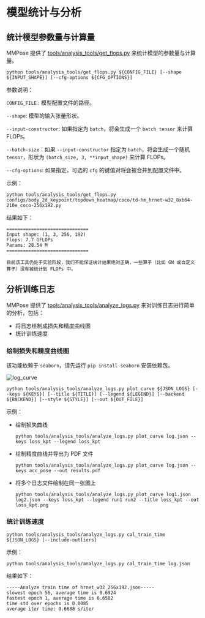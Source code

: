 # 模型统计与分析

## 统计模型参数量与计算量

MMPose 提供了 [tools/analysis_tools/get_flops.py](https://github.com/open-mmlab/mmpose/blob/dev-1.x/tools/analysis_tools/get_flops.py) 来统计模型的参数量与计算量。

```shell
python tools/analysis_tools/get_flops.py ${CONFIG_FILE} [--shape ${INPUT_SHAPE}] [--cfg-options ${CFG_OPTIONS}]
```

参数说明：

`CONFIG_FILE` : 模型配置文件的路径。

`--shape`: 模型的输入张量形状。

`--input-constructor`: 如果指定为 `batch`，将会生成一个 `batch tensor` 来计算 FLOPs。

`--batch-size`：如果 `--input-constructor` 指定为 `batch`，将会生成一个随机 `tensor`，形状为 `(batch_size, 3, **input_shape)` 来计算 FLOPs。

`--cfg-options`: 如果指定，可选的 `cfg` 的键值对将会被合并到配置文件中。

示例：

```shell
python tools/analysis_tools/get_flops.py configs/body_2d_keypoint/topdown_heatmap/coco/td-hm_hrnet-w32_8xb64-210e_coco-256x192.py
```

结果如下：

```text
==============================
Input shape: (1, 3, 256, 192)
Flops: 7.7 GFLOPs
Params: 28.54 M
==============================
```

```{note}
目前该工具仍处于实验阶段，我们不能保证统计结果绝对正确，一些算子（比如 GN 或自定义算子）没有被统计到 FLOPs 中。
```

## 分析训练日志

MMPose 提供了 [tools/analysis_tools/analyze_logs.py](https://github.com/open-mmlab/mmpose/blob/dev-1.x/tools/analysis_tools/analyze_logs.py) 来对训练日志进行简单的分析，包括：

- 将日志绘制成损失和精度曲线图
- 统计训练速度

### 绘制损失和精度曲线图

该功能依赖于 `seaborn`，请先运行 `pip install seaborn` 安装依赖包。

![log_curve](https://user-images.githubusercontent.com/87690686/188538215-5d985aaa-59f8-44cf-b6f9-10890d599e9c.png)

```shell
python tools/analysis_tools/analyze_logs.py plot_curve ${JSON_LOGS} [--keys ${KEYS}] [--title ${TITLE}] [--legend ${LEGEND}] [--backend ${BACKEND}] [--style ${STYLE}] [--out ${OUT_FILE}]
```

示例：

- 绘制损失曲线

  ```shell
  python tools/analysis_tools/analyze_logs.py plot_curve log.json --keys loss_kpt --legend loss_kpt
  ```

- 绘制精度曲线并导出为 PDF 文件

  ```shell
  python tools/analysis_tools/analyze_logs.py plot_curve log.json --keys acc_pose --out results.pdf
  ```

- 将多个日志文件绘制在同一张图上

  ```shell
  python tools/analysis_tools/analyze_logs.py plot_curve log1.json log2.json --keys loss_kpt --legend run1 run2 --title loss_kpt --out loss_kpt.png
  ```

### 统计训练速度

```shell
python tools/analysis_tools/analyze_logs.py cal_train_time ${JSON_LOGS} [--include-outliers]
```

示例：

```shell
python tools/analysis_tools/analyze_logs.py cal_train_time log.json
```

结果如下：

```text
-----Analyze train time of hrnet_w32_256x192.json-----
slowest epoch 56, average time is 0.6924
fastest epoch 1, average time is 0.6502
time std over epochs is 0.0085
average iter time: 0.6688 s/iter
```
